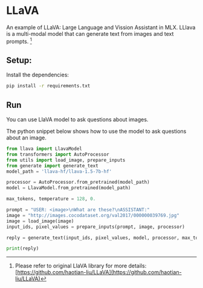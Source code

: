 # LLaVA

An example of LLaVA: Large Language and Vission Assistant in MLX. LLlava is a multi-modal model that can generate text from images and text prompts. [^1]

## Setup:

Install the dependencies:

```bash
pip install -r requirements.txt
```

## Run

You can use LlaVA model to ask questions about images.

The python snippet below shows how to use the model to ask questions about an image.

```python
from llava import LlavaModel
from transformers import AutoProcessor
from utils import load_image, prepare_inputs
from generate import generate_text
model_path = 'llava-hf/llava-1.5-7b-hf'

processor = AutoProcessor.from_pretrained(model_path)
model = LlavaModel.from_pretrained(model_path)

max_tokens, temperature = 128, 0.

prompt = "USER: <image>\nWhat are these?\nASSISTANT:"
image = "http://images.cocodataset.org/val2017/000000039769.jpg"
image = load_image(image)
input_ids, pixel_values = prepare_inputs(prompt, image, processor)

reply = generate_text(input_ids, pixel_values, model, processor, max_tokens, temperature)

print(reply)
```

[^1]: Please refer to original LlaVA library for more details: [https://github.com/haotian-liu/LLaVA](https://github.com/haotian-liu/LLaVA)
